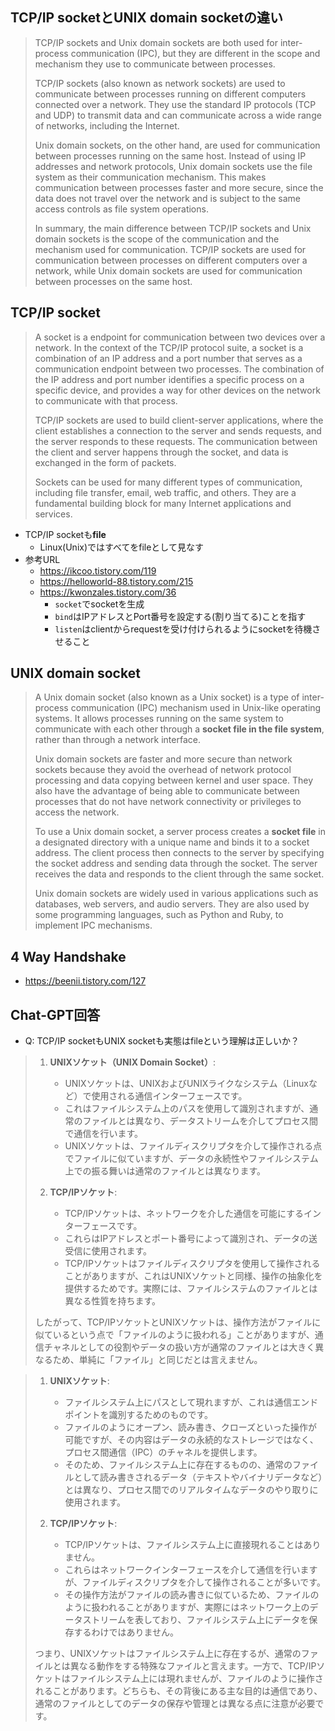 ## TCP/IP socketとUNIX domain socketの違い
> TCP/IP sockets and Unix domain sockets are both used for inter-process communication (IPC), but they are different in the scope and mechanism they use to communicate between processes.
>
> TCP/IP sockets (also known as network sockets) are used to communicate between processes running on different computers connected over a network. They use the standard IP protocols (TCP and UDP) to transmit data and can communicate across a wide range of networks, including the Internet.
>
> Unix domain sockets, on the other hand, are used for communication between processes running on the same host. Instead of using IP addresses and network protocols, Unix domain sockets use the file system as their communication mechanism. This makes communication between processes faster and more secure, since the data does not travel over the network and is subject to the same access controls as file system operations.
>
> In summary, the main difference between TCP/IP sockets and Unix domain sockets is the scope of the communication and the mechanism used for communication. TCP/IP sockets are used for communication between processes on different computers over a network, while Unix domain sockets are used for communication between processes on the same host.

## TCP/IP socket
> A socket is a endpoint for communication between two devices over a network. In the context of the TCP/IP protocol suite, a socket is a combination of an IP address and a port number that serves as a communication endpoint between two processes. The combination of the IP address and port number identifies a specific process on a specific device, and provides a way for other devices on the network to communicate with that process.
>
> TCP/IP sockets are used to build client-server applications, where the client establishes a connection to the server and sends requests, and the server responds to these requests. The communication between the client and server happens through the socket, and data is exchanged in the form of packets.
>
> Sockets can be used for many different types of communication, including file transfer, email, web traffic, and others. They are a fundamental building block for many Internet applications and services.
- TCP/IP socketも**file**
  - Linux(Unix)ではすべてをfileとして見なす
- 参考URL
  - https://ikcoo.tistory.com/119
  - https://helloworld-88.tistory.com/215
  - https://kwonzales.tistory.com/36
    - `socket`でsocketを生成
    - `bind`はIPアドレスとPort番号を設定する(割り当てる)ことを指す
    - `listen`はclientからrequestを受け付けられるようにsocketを待機させること

## UNIX domain socket
> A Unix domain socket (also known as a Unix socket) is a type of inter-process communication (IPC) mechanism used in Unix-like operating systems. It allows processes running on the same system to communicate with each other through a **socket file in the file system**, rather than through a network interface.
>
> Unix domain sockets are faster and more secure than network sockets because they avoid the overhead of network protocol processing and data copying between kernel and user space. They also have the advantage of being able to communicate between processes that do not have network connectivity or privileges to access the network.
>
> To use a Unix domain socket, a server process creates a **socket file** in a designated directory with a unique name and binds it to a socket address. The client process then connects to the server by specifying the socket address and sending data through the socket. The server receives the data and responds to the client through the same socket.
>
> Unix domain sockets are widely used in various applications such as databases, web servers, and audio servers. They are also used by some programming languages, such as Python and Ruby, to implement IPC mechanisms.

## 4 Way Handshake
- https://beenii.tistory.com/127

## Chat-GPT回答
- Q: TCP/IP socketもUNIX socketも実態はfileという理解は正しいか？
> 1. **UNIXソケット（UNIX Domain Socket）**:
>    - UNIXソケットは、UNIXおよびUNIXライクなシステム（Linuxなど）で使用される通信インターフェースです。
>    - これはファイルシステム上のパスを使用して識別されますが、通常のファイルとは異なり、データストリームを介してプロセス間で通信を行います。
>    - UNIXソケットは、ファイルディスクリプタを介して操作される点でファイルに似ていますが、データの永続性やファイルシステム上での振る舞いは通常のファイルとは異なります。
>
> 2. **TCP/IPソケット**:
>    - TCP/IPソケットは、ネットワークを介した通信を可能にするインターフェースです。
>    - これらはIPアドレスとポート番号によって識別され、データの送受信に使用されます。
>    - TCP/IPソケットはファイルディスクリプタを使用して操作されることがありますが、これはUNIXソケットと同様、操作の抽象化を提供するためです。実際には、ファイルシステムのファイルとは異なる性質を持ちます。
> 
> したがって、TCP/IPソケットとUNIXソケットは、操作方法がファイルに似ているという点で「ファイルのように扱われる」ことがありますが、通信チャネルとしての役割やデータの扱い方が通常のファイルとは大きく異なるため、単純に「ファイル」と同じだとは言えません。

> 1. **UNIXソケット**:
>    - ファイルシステム上にパスとして現れますが、これは通信エンドポイントを識別するためのものです。
>    - ファイルのようにオープン、読み書き、クローズといった操作が可能ですが、その内容はデータの永続的なストレージではなく、プロセス間通信（IPC）のチャネルを提供します。
>    - そのため、ファイルシステム上に存在するものの、通常のファイルとして読み書きされるデータ（テキストやバイナリデータなど）とは異なり、プロセス間でのリアルタイムなデータのやり取りに使用されます。
>
> 2. **TCP/IPソケット**:
>    - TCP/IPソケットは、ファイルシステム上に直接現れることはありません。
>    - これらはネットワークインターフェースを介して通信を行いますが、ファイルディスクリプタを介して操作されることが多いです。
>    - その操作方法がファイルの読み書きに似ているため、ファイルのように扱われることがありますが、実際にはネットワーク上のデータストリームを表しており、ファイルシステム上にデータを保存するわけではありません。
>
> つまり、UNIXソケットはファイルシステム上に存在するが、通常のファイルとは異なる動作をする特殊なファイルと言えます。一方で、TCP/IPソケットはファイルシステム上には現れませんが、ファイルのように操作されることがあります。どちらも、その背後にある主な目的は通信であり、通常のファイルとしてのデータの保存や管理とは異なる点に注意が必要です。